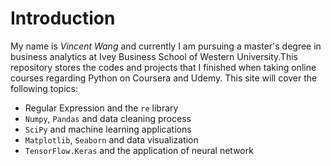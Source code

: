 # Introduction
My name is *Vincent Wang* and currently I am pursuing a master's degree in business analytics at Ivey Business School of Western University.This repository stores the codes and projects that I finished when taking online courses regarding Python on Coursera and Udemy. This site will cover the following topics:
- Regular Expression and the `re` library
- `Numpy`, `Pandas` and data cleaning process
- `SciPy` and machine learning applications
- `Matplotlib`, `Seaborn` and data visualization
- `TensorFlow.Keras` and the application of neural network
